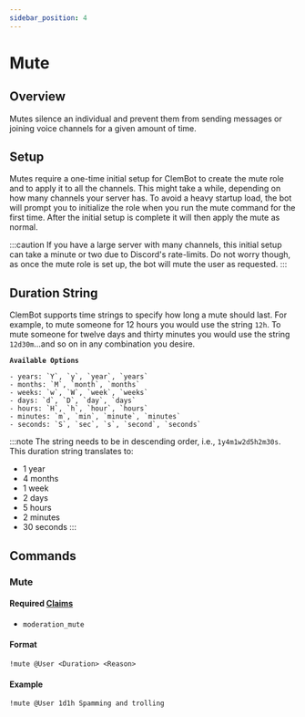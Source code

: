 ```yaml
---
sidebar_position: 4
---
```


# Mute

## Overview

Mutes silence an individual and prevent them from sending messages or joining voice channels for a given amount of time.

## Setup

Mutes require a one-time initial setup for ClemBot to create the mute role and to apply it to all the channels.
This might take a while, depending on how many channels your server has.
To avoid a heavy startup load, the bot will prompt you to initialize the role when you run the mute command for the
first
time.
After the initial setup is complete it will then apply the mute as normal.

:::caution
If you have a large server with many channels, this initial setup can take a minute or two due to Discord's rate-limits.
Do not worry though, as once the mute role is set up, the bot will mute the user as requested.
:::

## Duration String

ClemBot supports time strings to specify how long a mute should last.
For example, to mute someone for 12 hours you would use the string `12h`.
To mute someone for twelve days and thirty minutes you would use the string `12d30m`...and so on in any combination you
desire.

**`Available Options`**

```
- years: `Y`, `y`, `year`, `years`
- months: `M`, `month`, `months`
- weeks: `w`, `W`, `week`, `weeks`
- days: `d`, `D`, `day`, `days`
- hours: `H`, `h`, `hour`, `hours`
- minutes: `m`, `min`, `minute`, `minutes`
- seconds: `S`, `sec`, `s`, `second`, `seconds`
```

:::note
The string needs to be in descending order, i.e., `1y4m1w2d5h2m30s`.
This duration string translates to:
- 1 year
- 4 months
- 1 week
- 2 days
- 5 hours
- 2 minutes
- 30 seconds
:::

## Commands

### Mute

#### Required [Claims](./Claims.md)

* `moderation_mute`

#### Format

```
!mute @User <Duration> <Reason>
```

#### Example

```
!mute @User 1d1h Spamming and trolling
```
